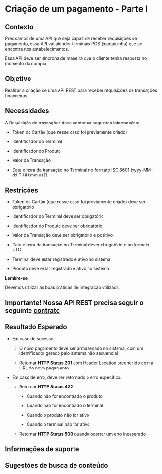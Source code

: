# Criação de um pagamento - Parte I

## Contexto

Precisamos de uma API que seja capaz de receber requisições de pagamento, essa API vai atender terminais POS (maquininha) 
que se encontra nos estabelecimentos.

Essa API deve ser síncrona de maneira que o cliente tenha resposta no momento da compra.

## Objetivo

Realizar a criação de uma API REST para receber requisições de transações financeiras.

## Necessidades

A Requisição de transações deve conter as seguintes informações:

- Token do Cartão (que nesse caso foi previamente criado)

- Identificador do Terminal

- Identificador do Produto

- Valor da Transação

- Data e hora da transação no Terminal no formato ISO 8601 (yyyy-MM-dd'T'HH:mm:ssZ)

## Restrições

- Token do Cartão (que nesse caso foi previamente criado) deve ser obrigatório

- Identificador do Terminal deve ser obrigatório

- Identificador do Produto deve ser obrigatório

- Valor da Transação deve ser obrigatório e positivo

- Data e hora da transação no Terminal dever obrigatório e no formato UTC

- Terminal deve estar registrado e ativo no sistema

- Produto deve estar registrado e ativo no sistema

**Lembre-se**

Devemos utilizar as boas práticas de integração utilizada.

## Importante! Nossa API REST precisa seguir o seguinte **[contrato](../../recursos/open-api/openapi-desafio-03.yaml)**

## Resultado Esperado

- Em caso de sucesso:

    - O novo pagamento deve ser armazenado no sistema, com um identificador gerado pelo sistema não sequencial
    
    - Retornar **HTTP Status 201** com Header Location preenchido com a URL do novo pagamento
    
- Em caso de erro, deve ser retornado o erro específico:

    - Retornar **HTTP Status 422**
        
        - Quando não for encontrado o produto
        
        - Quando não for encontrado o terminal
        
        - Quando o produto não for ativo
        
        - Quando o terminal não for ativo
    
    - Retornar **HTTP Status 500** quando ocorrer um erro inesperado

## Informações de suporte

## Sugestões de busca de conteúdo
